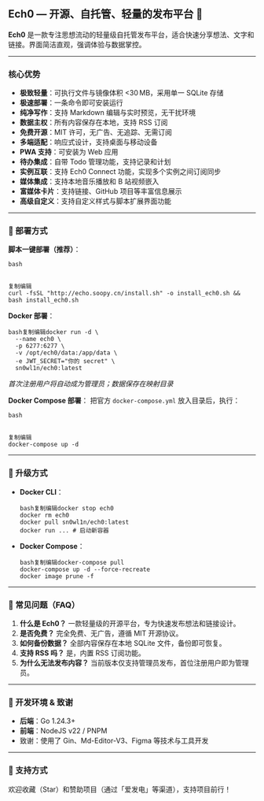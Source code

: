 ## Ech0 — 开源、自托管、轻量的发布平台 📘

**Ech0** 是一款专注思想流动的轻量级自托管发布平台，适合快速分享想法、文字和链接。界面简洁直观，强调体验与数据掌控。

------

### 核心优势

- **极致轻量**：可执行文件与镜像体积 <30 MB，采用单一 SQLite 存储
- **极速部署**：一条命令即可安装运行
- **纯净写作**：支持 Markdown 编辑与实时预览，无干扰环境
- **数据主权**：所有内容保存在本地，支持 RSS 订阅
- **免费开源**：MIT 许可，无广告、无追踪、无需订阅
- **多端适配**：响应式设计，支持桌面与移动设备
- **PWA 支持**：可安装为 Web 应用
- **待办集成**：自带 Todo 管理功能，支持记录和计划
- **实例互联**：支持 Ech0 Connect 功能，实现多个实例之间订阅同步
- **媒体集成**：支持本地音乐播放和 B 站视频嵌入
- **富媒体卡片**：支持链接、GitHub 项目等丰富信息展示
- **高级自定义**：支持自定义样式与脚本扩展界面功能

------

### 🚀 部署方式

**脚本一键部署（推荐）**：

```
bash


复制编辑
curl -fsSL "http://echo.soopy.cn/install.sh" -o install_ech0.sh && bash install_ech0.sh
```

**Docker 部署**：

```
bash复制编辑docker run -d \
  --name ech0 \
  -p 6277:6277 \
  -v /opt/ech0/data:/app/data \
  -e JWT_SECRET="你的 secret" \
  sn0wl1n/ech0:latest
```

*首次注册用户将自动成为管理员；数据保存在映射目录*

**Docker Compose 部署**：
 把官方 `docker-compose.yml` 放入目录后，执行：

```
bash


复制编辑
docker-compose up -d
```

------

### 🔄 升级方式

- **Docker CLI**：

  ```
  bash复制编辑docker stop ech0
  docker rm ech0
  docker pull sn0wl1n/ech0:latest
  docker run ... # 启动新容器
  ```

- **Docker Compose**：

  ```
  bash复制编辑docker-compose pull
  docker-compose up -d --force-recreate
  docker image prune -f
  ```

------

### 🧠 常见问题（FAQ）

1. **什么是 Ech0？** 一款轻量级的开源平台，专为快速发布想法和链接设计。
2. **是否免费？** 完全免费、无广告，遵循 MIT 开源协议。
3. **如何备份数据？** 全部内容保存在本地 SQLite 文件，备份即可恢复。
4. **支持 RSS 吗？** 是，内置 RSS 订阅功能。
5. **为什么无法发布内容？** 当前版本仅支持管理员发布，首位注册用户即为管理员。

------

### 🚧 开发环境 & 致谢

- **后端**：Go 1.24.3+
- **前端**：NodeJS v22 / PNPM
- 致谢：使用了 Gin、Md-Editor-V3、Figma 等技术与工具开发

------

### 💝 支持方式

欢迎收藏（Star）和赞助项目（通过「爱发电」等渠道），支持项目前行！